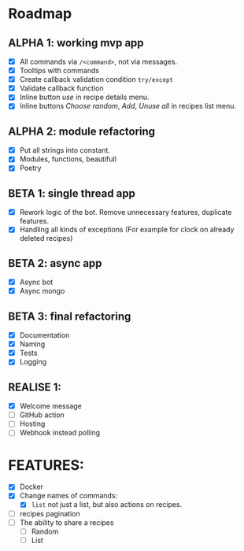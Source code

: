# Roadmap

## ALPHA 1: working mvp app
- [X] All commands via `/<command>`, not via messages.
- [X] Tooltips with commands
- [X] Create callback validation condition `try/except`
- [X] Validate callback function
- [X] Inline button *use* in recipe details menu.
- [X] Inline buttons *Choose random*, *Add*, *Unuse all* in recipes list menu.

## ALPHA 2: module refactoring
- [X] Put all strings into constant.
- [X] Modules, functions, beautifull
- [X] Poetry

## BETA 1: single thread app
- [X] Rework logic of the bot. Remove unnecessary features, duplicate features.
- [X] Handling all kinds of exceptions (For example for clock on already deleted recipes)

## BETA 2: async app
- [X] Async bot
- [X] Async mongo

## BETA 3: final refactoring
- [X] Documentation
- [X] Naming
- [X] Tests
- [X] Logging

## REALISE 1:
- [X] Welcome message
- [ ] GitHub action
- [ ] Hosting
- [ ] Webhook instead polling

# FEATURES:
- [X] Docker
- [X] Change names of commands:
    - [X] `list` not just a list, but also actions on recipes.
- [ ] recipes pagination
- [ ] The ability to share a recipes
    - [ ] Random
    - [ ] List